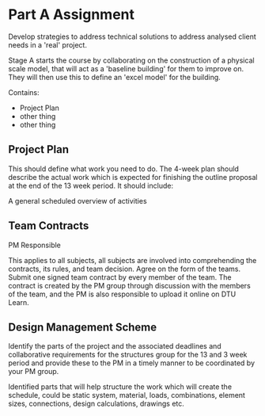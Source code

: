 # Part A Assignment

Develop strategies to address technical solutions to address analysed client needs in a 'real' project. 

Stage A starts the course by collaborating on the construction of a physical scale model, that will act as a 'baseline building' for them to improve on. They will then use this to define an 'excel model' for the building. 

Contains:
* Project Plan
* other thing
* other thing


## Project Plan 

This should define what work you need to do. The 4-week plan should describe the actual work which is expected for finishing the outline proposal at the end of the 13 week period. It should include: 

A general scheduled overview of activities 

## Team Contracts 
PM Responsible

This applies to all subjects, all subjects are involved into comprehending the contracts, its rules, and team decision. Agree on the form of the teams. Submit one signed team contract by every member of the team. The contract is created by the PM group through discussion with the members of the team, and the PM is also responsible to upload it online on DTU Learn. 

## Design Management Scheme 

Identify the parts of the project and the associated deadlines and collaborative requirements for the structures group for the 13 and 3 week period and provide these to the PM in a timely manner to be coordinated by your PM group. 

Identified parts that will help structure the work which will create the schedule, could be static system, material, loads, combinations, element sizes, connections, design calculations, drawings etc. 
